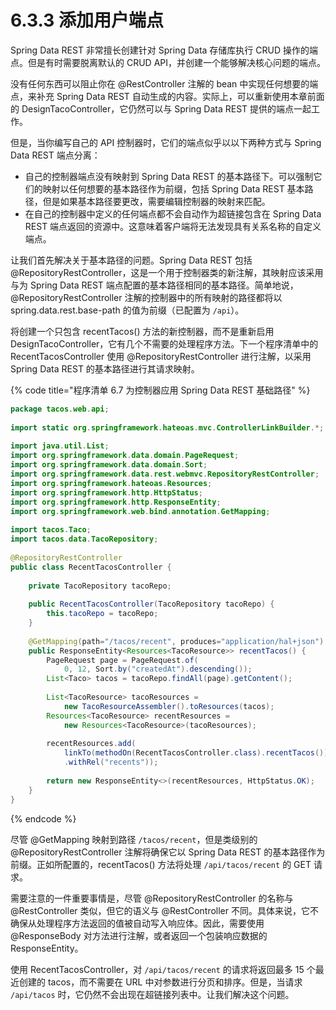 # 6.3.3 添加用户端点

Spring Data REST 非常擅长创建针对 Spring Data 存储库执行 CRUD 操作的端点。但是有时需要脱离默认的 CRUD API，并创建一个能够解决核心问题的端点。

没有任何东西可以阻止你在 @RestController 注解的 bean 中实现任何想要的端点，来补充 Spring Data REST 自动生成的内容。实际上，可以重新使用本章前面的 DesignTacoController，它仍然可以与 Spring Data REST 提供的端点一起工作。

但是，当你编写自己的 API 控制器时，它们的端点似乎以以下两种方式与 Spring Data REST 端点分离：

* 自己的控制器端点没有映射到 Spring Data REST 的基本路径下。可以强制它们的映射以任何想要的基本路径作为前缀，包括 Spring Data REST 基本路径，但是如果基本路径要更改，需要编辑控制器的映射来匹配。
* 在自己的控制器中定义的任何端点都不会自动作为超链接包含在 Spring Data REST 端点返回的资源中。这意味着客户端将无法发现具有关系名称的自定义端点。

让我们首先解决关于基本路径的问题。Spring Data REST 包括 @RepositoryRestController，这是一个用于控制器类的新注解，其映射应该采用与为 Spring Data REST 端点配置的基本路径相同的基本路径。简单地说，@RepositoryRestController 注解的控制器中的所有映射的路径都将以 spring.data.rest.base-path 的值为前缀（已配置为 `/api`）。

将创建一个只包含 recentTacos\(\) 方法的新控制器，而不是重新启用 DesignTacoController，它有几个不需要的处理程序方法。下一个程序清单中的 RecentTacosController 使用 @RepositoryRestController 进行注解，以采用 Spring Data REST 的基本路径进行其请求映射。

{% code title="程序清单 6.7 为控制器应用 Spring Data REST 基础路径" %}
```java
package tacos.web.api;
​
import static org.springframework.hateoas.mvc.ControllerLinkBuilder.*;
​
import java.util.List;
import org.springframework.data.domain.PageRequest;
import org.springframework.data.domain.Sort;
import org.springframework.data.rest.webmvc.RepositoryRestController;
import org.springframework.hateoas.Resources;
import org.springframework.http.HttpStatus;
import org.springframework.http.ResponseEntity;
import org.springframework.web.bind.annotation.GetMapping;
​
import tacos.Taco;
import tacos.data.TacoRepository;
​
@RepositoryRestController
public class RecentTacosController {
    
    private TacoRepository tacoRepo;
    
    public RecentTacosController(TacoRepository tacoRepo) {
        this.tacoRepo = tacoRepo;
    }
    
    @GetMapping(path="/tacos/recent", produces="application/hal+json")
    public ResponseEntity<Resources<TacoResource>> recentTacos() {
        PageRequest page = PageRequest.of(
            0, 12, Sort.by("createdAt").descending());
        List<Taco> tacos = tacoRepo.findAll(page).getContent();
    
        List<TacoResource> tacoResources =
            new TacoResourceAssembler().toResources(tacos);
        Resources<TacoResource> recentResources =
            new Resources<TacoResource>(tacoResources);
        
        recentResources.add(
            linkTo(methodOn(RecentTacosController.class).recentTacos())
            .withRel("recents"));
        
        return new ResponseEntity<>(recentResources, HttpStatus.OK);
    }
}
```
{% endcode %}

尽管 @GetMapping 映射到路径 `/tacos/recent`，但是类级别的 @RepositoryRestController 注解将确保它以 Spring Data REST 的基本路径作为前缀。正如所配置的，recentTacos\(\) 方法将处理 `/api/tacos/recent` 的 GET 请求。

需要注意的一件重要事情是，尽管 @RepositoryRestController 的名称与 @RestController 类似，但它的语义与 @RestController 不同。具体来说，它不确保从处理程序方法返回的值被自动写入响应体。因此，需要使用 @ResponseBody 对方法进行注解，或者返回一个包装响应数据的 ResponseEntity。

使用 RecentTacosController，对 `/api/tacos/recent` 的请求将返回最多 15 个最近创建的 tacos，而不需要在 URL 中对参数进行分页和排序。但是，当请求 `/api/tacos` 时，它仍然不会出现在超链接列表中。让我们解决这个问题。

